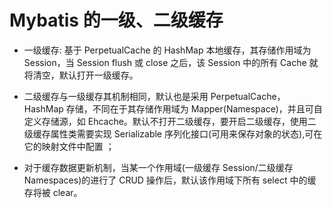 # Mybatis 的一级、二级缓存

- 一级缓存: 基于 PerpetualCache 的 HashMap 本地缓存，其存储作用域为 Session，当 Session flush 或 close 之后，该 Session 中的所有 Cache 就将清空，默认打开一级缓存。

- 二级缓存与一级缓存其机制相同，默认也是采用 PerpetualCache，HashMap 存储，不同在于其存储作用域为 Mapper(Namespace)，并且可自定义存储源，如 Ehcache。默认不打开二级缓存，要开启二级缓存，使用二级缓存属性类需要实现 Serializable 序列化接口(可用来保存对象的状态),可在它的映射文件中配置<cache/> ；

- 对于缓存数据更新机制，当某一个作用域(一级缓存 Session/二级缓存 Namespaces)的进行了 CRUD 操作后，默认该作用域下所有 select 中的缓存将被 clear。


